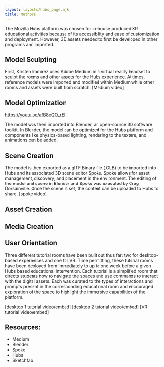 ```yaml
---
layout: layouts/hubs_page.njk
title: Methods
---
```



The Mozilla Hubs platform was chosen for in-house produced XR educational activities because of its accessibility and ease of customization and deployment. However, 3D assets needed to first be developed in other programs and imported.

## Model Sculpting
First, Kristen Ramirez uses Adobe Medium in a virtual reality headset to sculpt the rooms and other assets for the Hubs experience. At times, reference models were imported and modified within Medium while other rooms and assets were built from scratch. 
[Medium video]

## Model Optimization

https://youtu.be/afB8eQO_rEI

The model was then imported into Blender, an open-source 3D software toolkit. In Blender, the model can be optimized for the Hubs platform and components like physics-based lighting, rendering to the texture, and animations can be added. 


## Scene Creation 
The model is then exported as a glTF Binary file (.GLB) to be imported into Hubs and its associated 3D scene editor Spoke. Spoke allows for asset management, discovery, and placement in the environment. The editing of the model and scene in Blender and Spoke was executed by Greg Dorsainville. Once the scene is set, the content can be uploaded to Hubs to share. 
[spoke video]

## Asset Creation


## Media Creation



## User Orientation
Three different tutorial rooms have been built out thus far: two for desktop-based experiences and one for VR. Time permitting, these tutorial rooms have been deployed from immediately to up to one week before a given Hubs based educational intervention. Each tutorial is a simplified room that directs students how to navigate the spaces and use commands to interact with the digital assets. Each was curated to the types of interactions and prompts present in the corresponding educational room and encouraged exploration of the space to highlight the immersive capabilities of the platform. 

[desktop 1 tutorial video/embed]
[desktop 2 tutorial video/embed]
[VR tutorial video/embed]

## Resources:
- Medium
- Blender
- Spoke
- Hubs
- Sketchfab





